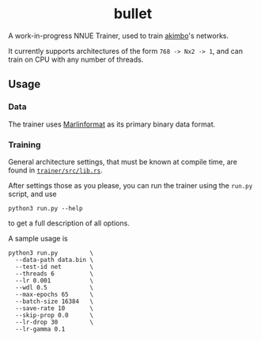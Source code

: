 <div align="center">

# bullet

</div>

A work-in-progress NNUE Trainer, used to train [akimbo](https://github.com/JacquesRW/akimbo)'s networks.

It currently supports architectures of the form `768 -> Nx2 -> 1`, and can train on CPU with any number of threads.

## Usage

### Data

The trainer uses [Marlinformat](https://github.com/jnlt3/marlinflow) as its primary binary data format.

### Training

General architecture settings, that must be known at compile time, are found in [`trainer/src/lib.rs`](trainer/src/lib.rs).

After settings those as you please, you can run the trainer using the `run.py` script, and use
```
python3 run.py --help
```
to get a full description of all options.

A sample usage is
```
python3 run.py         \
  --data-path data.bin \
  --test-id net        \
  --threads 6          \
  --lr 0.001           \
  --wdl 0.5            \
  --max-epochs 65      \
  --batch-size 16384   \
  --save-rate 10       \
  --skip-prop 0.0      \
  --lr-drop 30         \
  --lr-gamma 0.1
```
